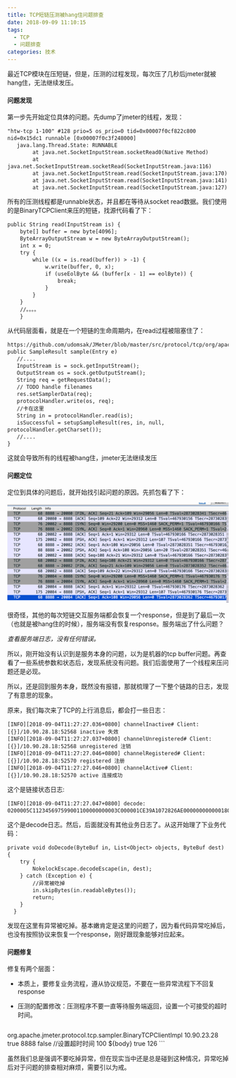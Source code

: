 ```yaml
---
title: TCP短链压测被hang住问题排查
date: 2018-09-09 11:10:15
tags:
  - TCP
  - 问题排查
categories: 技术
---
```


最近TCP模块在压短链，但是，压测的过程发现，每次压了几秒后jmeter就被hang住，无法继续发压。

#### 问题发现

第一步先开始定位具体的问题。先dump了jmeter的线程，发现：

```
"htw-tcp 1-100" #128 prio=5 os_prio=0 tid=0x00007f0cf822c800 nid=0x15dc1 runnable [0x00007f0c3f248000]
   java.lang.Thread.State: RUNNABLE
        at java.net.SocketInputStream.socketRead0(Native Method)
        at java.net.SocketInputStream.socketRead(SocketInputStream.java:116)
        at java.net.SocketInputStream.read(SocketInputStream.java:170)
        at java.net.SocketInputStream.read(SocketInputStream.java:141)
        at java.net.SocketInputStream.read(SocketInputStream.java:127)   
```

所有的压测线程都是runnable状态，并且都在等待从socket read数据。我们使用的是BinaryTCPClient来压的短链，找源代码看了下：

```
public String read(InputStream is) {
    byte[] buffer = new byte[4096];
    ByteArrayOutputStream w = new ByteArrayOutputStream();
    int x = 0;
    try {
        while ((x = is.read(buffer)) > -1) {
            w.write(buffer, 0, x);
            if (useEolByte && (buffer[x - 1] == eolByte)) {
                break;
            }
        }
    }
    //。。。。
    }
```

从代码层面看，就是在一个短链的生命周期内，在read过程被阻塞住了：

```
https://github.com/udomsak/JMeter/blob/master/src/protocol/tcp/org/apache/jmeter/protocol/tcp/sampler/TCPSampler.java
public SampleResult sample(Entry e)
   //....
   InputStream is = sock.getInputStream();
   OutputStream os = sock.getOutputStream();
   String req = getRequestData();
   // TODO handle filenames
   res.setSamplerData(req);
   protocolHandler.write(os, req);
   //卡在这里
   String in = protocolHandler.read(is);
   isSuccessful = setupSampleResult(res, in, null, protocolHandler.getCharset());
   //....  
}
```

这就会导致所有的线程被hang住，jmeter无法继续发压

#### 问题定位

定位到具体的问题后，就开始找引起问题的原因。先抓包看了下：

![](/images/tech/tcp_hang_01.png)

很奇怪，其他的每次短链交互服务端都会恢复一个response，但是到了最后一次（也就是被hang住的时候），服务端没有恢复response。服务端出了什么问题？

<em>查看服务端日志，没有任何错误。</em>

所以，刚开始没有认识到是服务本身的问题，以为是机器的tcp buffer问题。再查看了一些系统参数和状态后，发现系统没有问题。我们后面使用了一个线程来压问题还是必现。

所以，还是回到服务本身，既然没有报错，那就梳理了一下整个链路的日志，发现了有意思的现象。

原来，我们每次来了TCP的上行消息后，都会打一些日志：

```
[INFO][2018-09-04T11:27:27.036+0800] channelInactive# Client: [{}]/10.90.28.18:52568 inactive 失效
[INFO][2018-09-04T11:27:27.037+0800] channelUnregistered# Client: [{}]/10.90.28.18:52568 unregistered 注销
[INFO][2018-09-04T11:27:27.046+0800] channelRegistered# Client: [{}]/10.90.28.18:52570 registered 注册
[INFO][2018-09-04T11:27:27.046+0800] channelActive# Client: [{}]/10.90.28.18:52570 active 连接成功
```

这个是链接状态日志:

```
[INFO][2018-09-04T11:27:27.047+0800] decode: 0200005C112345697599001100000000003C000001CE39A1072826AE000000000000180731122740300117310100E104000000BDE2020040E306006001820202E42001CC000058B50000AB432D58B50000F1A41A57170000DB711258BC0000C00C0FE704000000007D
```

这个是decode日志。然后，后面就没有其他业务日志了。从这开始理了下业务代码：

```
private void doDecode(ByteBuf in, List<Object> objects, ByteBuf dest) {
    try {
        NokelockEscape.decodeEscape(in, dest);
    } catch (Exception e) {
        //异常被吃掉
        in.skipBytes(in.readableBytes());
        return;
    }
  }
```

发现在这里有异常被吃掉。基本嫩肯定是这里的问题了，因为看代码异常吃掉后，也没有按照协议来恢复一个response，刚好跟现象能够对应起来。

#### 问题修复
修复有两个层面：

* 本质上，要修复业务流程，遵从协议规范，不要在一些异常流程下不回复response
* 压测的配置修改：压测程序不要一直等待服务端返回，设置一个可接受的超时时间。
	
	```
<TCPSampler guiclass="TCPSamplerGui" testclass="TCPSampler" testname="htw心跳上报" enabled="true">
      <stringProp name="TCPSampler.classname">org.apache.jmeter.protocol.tcp.sampler.BinaryTCPClientImpl</stringProp>
      <stringProp name="TCPSampler.server">10.90.23.28</stringProp>
      <boolProp name="TCPSampler.reUseConnection">true</boolProp>
      <stringProp name="TCPSampler.port">8888</stringProp>
      <boolProp name="TCPSampler.nodelay">false</boolProp>
      //设置超时时间
      <stringProp name="TCPSampler.timeout">100</stringProp>
      <stringProp name="TCPSampler.request">${body}</stringProp>
      <boolProp name="TCPSampler.closeConnection">true</boolProp>
      <stringProp name="TCPSampler.EolByte">126</stringProp>
      <stringProp name="ConfigTestElement.username"></stringProp>
      <stringProp name="ConfigTestElement.password"></stringProp>
</TCPSampler>
	```	

虽然我们总是强调不要吃掉异常，但在现实当中还是总是碰到这种情况，异常吃掉后对于问题的排查相对麻烦，需要引以为戒。

	
